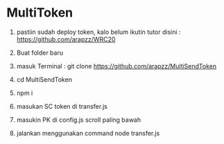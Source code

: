 ﻿# MultiToken

1. pastiin sudah deploy token, kalo belum ikutin tutor disini : https://github.com/arapzz/WRC20

2. Buat folder baru

3. masuk Terminal : git clone https://github.com/arapzz/MultiSendToken

4. cd MultiSendToken

5. npm i

6. masukan SC token di transfer.js

7. masukin PK di config.js scroll paling bawah

8. jalankan menggunakan command node transfer.js
